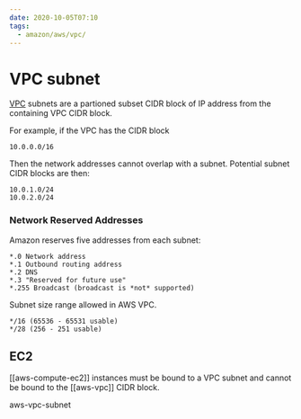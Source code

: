 ```yaml
---
date: 2020-10-05T07:10
tags:
  - amazon/aws/vpc/
---
```


# VPC subnet

[VPC](aws-vpc) subnets are a partioned subset CIDR block of
IP address from the containing VPC CIDR block.


For example, if the VPC has the CIDR block
```
10.0.0.0/16
```
Then the network addresses cannot overlap with a subnet.
Potential subnet CIDR blocks are then:
```
10.0.1.0/24
10.0.2.0/24
```

### Network Reserved Addresses
Amazon reserves five addresses from each subnet:
```
*.0 Network address
*.1 Outbound routing address
*.2 DNS
*.3 "Reserved for future use"
*.255 Broadcast (broadcast is *not* supported)
```


Subnet size range allowed in AWS VPC. 
```
*/16 (65536 - 65531 usable) 
*/28 (256 - 251 usable)
```



## EC2

[[aws-compute-ec2]] instances must be bound to a VPC subnet
and cannot be bound to the [[aws-vpc]] CIDR block.



aws-vpc-subnet